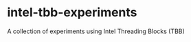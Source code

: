 intel-tbb-experiments
=====================

A collection of experiments using Intel Threading Blocks (TBB)